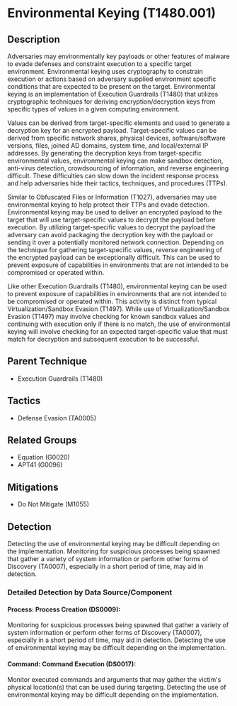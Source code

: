 # Environmental Keying (T1480.001)

## Description
Adversaries may environmentally key payloads or other features of malware to evade defenses and constraint execution to a specific target environment. Environmental keying uses cryptography to constrain execution or actions based on adversary supplied environment specific conditions that are expected to be present on the target. Environmental keying is an implementation of Execution Guardrails (T1480) that utilizes cryptographic techniques for deriving encryption/decryption keys from specific types of values in a given computing environment.

Values can be derived from target-specific elements and used to generate a decryption key for an encrypted payload. Target-specific values can be derived from specific network shares, physical devices, software/software versions, files, joined AD domains, system time, and local/external IP addresses. By generating the decryption keys from target-specific environmental values, environmental keying can make sandbox detection, anti-virus detection, crowdsourcing of information, and reverse engineering difficult. These difficulties can slow down the incident response process and help adversaries hide their tactics, techniques, and procedures (TTPs).

Similar to Obfuscated Files or Information (T1027), adversaries may use environmental keying to help protect their TTPs and evade detection. Environmental keying may be used to deliver an encrypted payload to the target that will use target-specific values to decrypt the payload before execution. By utilizing target-specific values to decrypt the payload the adversary can avoid packaging the decryption key with the payload or sending it over a potentially monitored network connection. Depending on the technique for gathering target-specific values, reverse engineering of the encrypted payload can be exceptionally difficult. This can be used to prevent exposure of capabilities in environments that are not intended to be compromised or operated within.

Like other Execution Guardrails (T1480), environmental keying can be used to prevent exposure of capabilities in environments that are not intended to be compromised or operated within. This activity is distinct from typical Virtualization/Sandbox Evasion (T1497). While use of Virtualization/Sandbox Evasion (T1497) may involve checking for known sandbox values and continuing with execution only if there is no match, the use of environmental keying will involve checking for an expected target-specific value that must match for decryption and subsequent execution to be successful.

## Parent Technique
- Execution Guardrails (T1480)

## Tactics
- Defense Evasion (TA0005)

## Related Groups
- Equation (G0020)
- APT41 (G0096)

## Mitigations
- Do Not Mitigate (M1055)

## Detection
Detecting the use of environmental keying may be difficult depending on the implementation. Monitoring for suspicious processes being spawned that gather a variety of system information or perform other forms of Discovery (TA0007), especially in a short period of time, may aid in detection.

### Detailed Detection by Data Source/Component
#### Process: Process Creation (DS0009): 
Monitoring for suspicious processes being spawned that gather a variety of system information or perform other forms of Discovery (TA0007), especially in a short period of time, may aid in detection. Detecting the use of environmental keying may be difficult depending on the implementation.

#### Command: Command Execution (DS0017): 
Monitor executed commands and arguments that may gather the victim's physical location(s) that can be used during targeting. Detecting the use of environmental keying may be difficult depending on the implementation.


